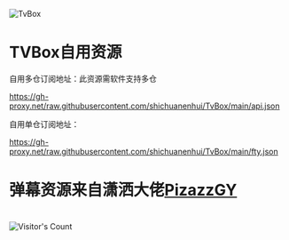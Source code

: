 ![TvBox](https://socialify.git.ci/shichuanenhui/TvBox/image?description=1&descriptionEditable=TvBox%E6%8E%A5%E5%8F%A3&font=Inter&forks=1&issues=1&language=1&name=1&owner=1&pattern=Plus&pulls=1&stargazers=1&theme=Auto)

# TVBox自用资源

自用多仓订阅地址：此资源需软件支持多仓

https://gh-proxy.net/raw.githubusercontent.com/shichuanenhui/TvBox/main/api.json

自用单仓订阅地址：

https://gh-proxy.net/raw.githubusercontent.com/shichuanenhui/TvBox/main/fty.json

# 弹幕资源来自潇洒大佬[PizazzGY](https://github.com/PizazzGY/TVBox_warehouse)

#
![Visitor's Count](https://profile-counter.glitch.me/shichuanenhui_TvBox/count.svg)